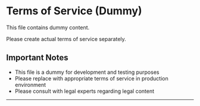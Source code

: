 # Terms of Service (Dummy)

This file contains dummy content.

Please create actual terms of service separately.

## Important Notes
- This file is a dummy for development and testing purposes
- Please replace with appropriate terms of service in production environment
- Please consult with legal experts regarding legal content

---